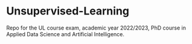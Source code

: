 # Unsupervised-Learning
Repo for the UL course exam, academic year 2022/2023, PhD course in Applied Data Science and Artificial Intelligence.
